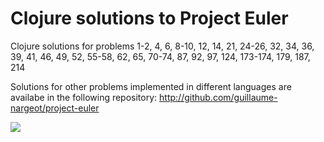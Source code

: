 Clojure solutions to Project Euler
=====================

Clojure solutions for problems 1-2, 4, 6, 8-10, 12, 14, 21, 24-26, 32, 34, 36, 39, 41, 46, 49, 52, 55-58, 62, 65, 70-74, 87, 92, 97, 124, 173-174, 179, 187, 214

Solutions for other problems implemented in different languages are availabe in the following repository: http://github.com/guillaume-nargeot/project-euler

<img src="http://projecteuler.net/profile/killy971.png"/>
